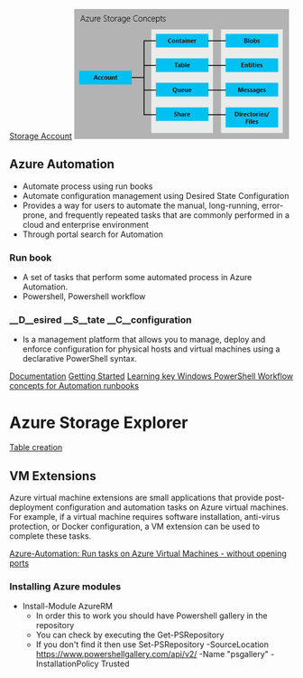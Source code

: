 [Storage Account](https://docs.microsoft.com/en-us/azure/storage/storage-introduction)
![Azure storage concepts](https://github.com/sairamaj/azure/blob/master/storage-concepts.png)

## Azure Automation
* Automate process using run books
* Automate configuration management using Desired State Configuration
* Provides a way for users to automate the manual, long-running, error-prone, and frequently repeated tasks that are commonly performed in a cloud and enterprise environment
* Through portal search for Automation

### Run book
* A set of tasks that perform some automated process in Azure Automation.
* Powershell, Powershell workflow

### __D__esired __S__tate __C__configuration
* Is a management platform that allows you to manage, deploy and enforce configuration for physical hosts and virtual machines using a declarative PowerShell syntax.


[Documentation](https://docs.microsoft.com/en-us/azure/automation/)
[Getting Started](https://azure.microsoft.com/en-us/blog/azure-automation-runbook-management/)
[Learning key Windows PowerShell Workflow concepts for Automation runbooks](https://docs.microsoft.com/en-us/azure/automation/automation-powershell-workflow)


# Azure Storage Explorer

[Table creation](https://docs.microsoft.com/en-us/azure/storage/storage-dotnet-how-to-use-tables)

## VM Extensions
Azure virtual machine extensions are small applications that provide post-deployment configuration and automation tasks on Azure virtual machines. For example, if a virtual machine requires software installation, anti-virus protection, or Docker configuration, a VM extension can be used to complete these tasks.

[Azure-Automation: Run tasks on Azure Virtual Machines - without opening ports](https://azure.microsoft.com/en-us/blog/azure-automation-run-tasks-on-azure-virtual-machines-without-opening-ports/)

### Installing Azure modules
* Install-Module AzureRM
    * In order this to work you should have Powershell gallery in the repository
    * You can check by executing the Get-PSRepository
    * If you don't find it then use Set-PSRepository -SourceLocation https://www.powershellgallery.com/api/v2/ -Name "psgallery" -InstallationPolicy Trusted

